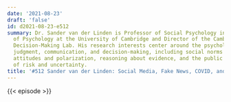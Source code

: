 ```yaml
---
date: '2021-08-23'
draft: 'false'
id: d2021-08-23-e512
summary: Dr. Sander van der Linden is Professor of Social Psychology in the Department
  of Psychology at the University of Cambridge and Director of the Cambridge Social
  Decision-Making Lab. His research interests center around the psychology of human
  judgment, communication, and decision-making, including social norms and networks,
  attitudes and polarization, reasoning about evidence, and the public understanding
  of risk and uncertainty.
title: '#512 Sander van der Linden: Social Media, Fake News, COVID, and Science Communication'
---
```

{{< episode >}}
